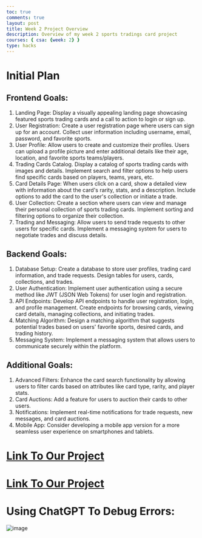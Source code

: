 ```yaml
---
toc: true
comments: true
layout: post
title: Week 2 Project Overview
description: Overview of my week 2 sports tradings card project
courses: { csa: {week: 2} }
type: hacks
---
```

# Initial Plan
## Frontend Goals:
1. Landing Page: Display a visually appealing landing page showcasing featured sports trading cards and a call to action to login or sign up.
2. User Registration: Create a user registration page where users can sign up for an account. Collect user information including username, email, password, and favorite sports.
3. User Profile: Allow users to create and customize their profiles. Users can upload a profile picture and enter additional details like their age, location, and favorite sports teams/players.
4. Trading Cards Catalog. Display a catalog of sports trading cards with images and details. Implement search and filter options to help users find specific cards based on players, teams, years, etc.
5. Card Details Page: When users click on a card, show a detailed view with information about the card's rarity, stats, and a description. Include options to add the card to the user's collection or initiate a trade.
6. User Collection: Create a section where users can view and manage their personal collection of sports trading cards. Implement sorting and filtering options to organize their collection.
7. Trading and Messaging: Allow users to send trade requests to other users for specific cards. Implement a messaging system for users to negotiate trades and discuss details.

## Backend Goals:
1. Database Setup: Create a database to store user profiles, trading card information, and trade requests. Design tables for users, cards, collections, and trades.
2. User Authentication: Implement user authentication using a secure method like JWT (JSON Web Tokens) for user login and registration.
3. API Endpoints: Develop API endpoints to handle user registration, login, and profile management. Create endpoints for browsing cards, viewing card details, managing collections, and initiating trades.
4. Matching Algorithm: Design a matching algorithm that suggests potential trades based on users' favorite sports, desired cards, and trading history.
5. Messaging System: Implement a messaging system that allows users to communicate securely within the platform.

## Additional Goals:
1. Advanced Filters: Enhance the card search functionality by allowing users to filter cards based on attributes like card type, rarity, and player stats.
2. Card Auctions: Add a feature for users to auction their cards to other users.
3. Notifications: Implement real-time notifications for trade requests, new messages, and card auctions.
4. Mobile App: Consider developing a mobile app version for a more seamless user experience on smartphones and tablets.

# [Link To Our Project](https://rssports.github.io/) 
# [Link To Our Project](https://rssports.github.io/)

# Using ChatGPT To Debug Errors:
![image](https://github.com/raunak2007/csa-pages/assets/41299387/ba041fba-d9b1-4536-adeb-9d8273a1fbbd)
